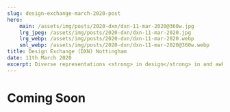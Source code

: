 ```yaml
---
slug: design-exchange-march-2020-post
hero:
    main: /assets/img/posts/2020-dxn/dxn-11-mar-2020@360w.jpg
    lrg_jpeg: /assets/img/posts/2020-dxn/dxn-11-mar-2020.jpg
    lrg_webp: /assets/img/posts/2020-dxn/dxn-11-mar-2020.webp
    sml_webp: /assets/img/posts/2020-dxn/dxn-11-mar-2020@360w.webp
title: Design Exchange (DXN) Nottingham
date: 11th March 2020
excerpt: Diverse representations <strong> in design</strong> in and awkward conversations with colleagues <br/><br/>How to keep your <strong> green </strong>onions
---
```


# Coming Soon